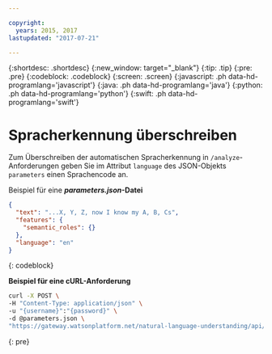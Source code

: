 ```yaml
---

copyright:
  years: 2015, 2017
lastupdated: "2017-07-21"

---
```


{:shortdesc: .shortdesc}
{:new_window: target="_blank"}
{:tip: .tip}
{:pre: .pre}
{:codeblock: .codeblock}
{:screen: .screen}
{:javascript: .ph data-hd-programlang='javascript'}
{:java: .ph data-hd-programlang='java'}
{:python: .ph data-hd-programlang='python'}
{:swift: .ph data-hd-programlang='swift'}

# Spracherkennung überschreiben

Zum Überschreiben der automatischen Spracherkennung in `/analyze`-Anforderungen geben Sie im Attribut `language` des JSON-Objekts `parameters` einen Sprachencode an.

Beispiel für eine ___parameters.json_-Datei__

```json
{
  "text": "...X, Y, Z, now I know my A, B, Cs",
  "features": {
    "semantic_roles": {}
  },
  "language": "en"
}
```
{: codeblock}

__Beispiel für eine cURL-Anforderung__

```bash
curl -X POST \
-H "Content-Type: application/json" \
-u "{username}":"{password}" \
-d @parameters.json \
"https://gateway.watsonplatform.net/natural-language-understanding/api/v1/analyze?version=2017-02-27"
```
{: pre}
